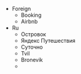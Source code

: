 
- Foreign
	- Booking
	- Airbnb
- Ru
	- Островок
	- Яндекс Путешествия
	- Суточно
	- Tvil
	- Bronevik
	- 